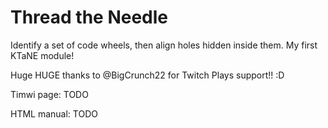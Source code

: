 # Thread the Needle
Identify a set of code wheels, then align holes hidden inside them. My first KTaNE module!

Huge HUGE thanks to @BigCrunch22 for Twitch Plays support!! :D

Timwi page: TODO

HTML manual: TODO
